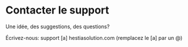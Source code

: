 # Contacter le support

Une idée, des suggestions, des questions? 

Écrivez-nous: support [a] hestiasolution.com (remplacez le [a] par un @)